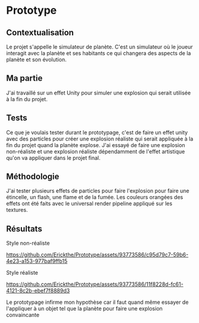 # Prototype

## Contextualisation
Le projet s'appelle le simulateur de planète. C'est un simulateur où le joueur interagit avec la planète et ses habitants ce qui changera des aspects de la planète et son évolution.


## Ma partie
J'ai travaillé sur un effet Unity pour simuler une explosion qui serait utilisée à la fin du projet.

## Tests
Ce que je voulais tester durant le prototypage, c'est de faire un effet unity avec des particles pour créer une explosion réaliste qui serait appliquée à la fin du projet quand la planète explose. J'ai essayé de faire une explosion non-réaliste et une explosion réaliste dépendamment de l'effet artistique qu'on va appliquer dans le projet final.



## Méthodologie
J'ai tester plusieurs effets de particles pour faire l'explosion pour faire une étincelle, un flash, une flame et de la fumée. Les couleurs orangées des effets ont été faits avec le universal render pipeline appliqué sur les textures.


## Résultats 

Style non-réaliste

https://github.com/Erickthe/Prototype/assets/93773586/c95d79c7-59b6-4e23-a153-977baf9ffb15

Style réaliste 

https://github.com/Erickthe/Prototype/assets/93773586/11f8228d-fc61-4121-8c2b-ebef7f8889d3


Le prototypage infirme mon hypothèse car il faut quand même essayer de l'appliquer à un objet tel que la planète pour faire une explosion convaincante
